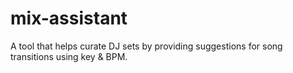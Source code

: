 # mix-assistant
A tool that helps curate DJ sets by providing suggestions for song transitions using key &amp; BPM.
